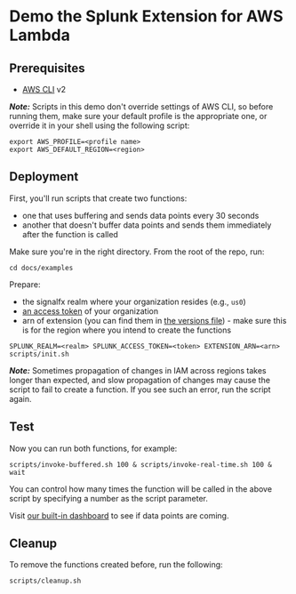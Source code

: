 # Demo the Splunk Extension for AWS Lambda

## Prerequisites

* [AWS CLI](https://aws.amazon.com/cli/) v2

**_Note:_** Scripts in this demo don't override settings of AWS CLI, so before running them,
make sure your default profile is the appropriate one, or override it in your shell using the following script:

```shell
export AWS_PROFILE=<profile name>
export AWS_DEFAULT_REGION=<region>
```

## Deployment

First, you'll run scripts that create two functions:
* one that uses buffering and sends data points every 30 seconds
* another that doesn't buffer data points and sends them immediately after the function is called

Make sure you're in the right directory. From the root of the repo, run: 

```shell
cd docs/examples
```

Prepare:
* the signalfx realm where your organization resides (e.g., `us0`)
* [an access token](https://docs.splunk.com/observability/en/admin/authentication/authentication-tokens/org-tokens.html#admin-org-tokens) of your organization
* arn of extension (you can find them in [the versions file](https://github.com/signalfx/lambda-layer-versions/blob/master/lambda-extension/lambda-extension-versions.md)) - make sure this is for the region where you intend to create the functions

```shell
SPLUNK_REALM=<realm> SPLUNK_ACCESS_TOKEN=<token> EXTENSION_ARN=<arn> scripts/init.sh
```

**_Note:_** Sometimes propagation of changes in IAM across regions takes longer than expected,
and slow propagation of changes may cause the script to fail to create a function. If you see such an error, run the script
again.

## Test

Now you can run both functions, for example:

```shell
scripts/invoke-buffered.sh 100 & scripts/invoke-real-time.sh 100 & wait
```

You can control how many times the function will be called in the above script by specifying a number as the script parameter.

Visit [our built-in dashboard](../README.md#Built-in-dashboard) to see if data points are coming.

## Cleanup

To remove the functions created before, run the following:

```shell
scripts/cleanup.sh
```

